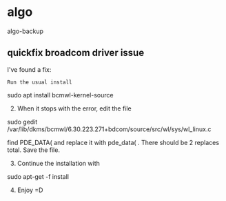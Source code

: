 # algo
algo-backup


## quickfix broadcom driver issue

I've found a fix:

    Run the usual install

sudo apt install bcmwl-kernel-source

2. When it stops with the error, edit the file

sudo gedit /var/lib/dkms/bcmwl/6.30.223.271+bdcom/source/src/wl/sys/wl_linux.c

find PDE_DATA( and replace it with pde_data( . There should be 2 replaces total. Save the file.

3. Continue the installation with

sudo apt-get -f install

4. Enjoy =D
